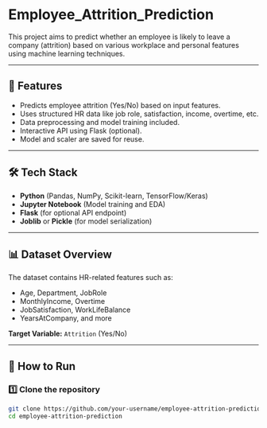 # Employee_Attrition_Prediction

This project aims to predict whether an employee is likely to leave a company (attrition) based on various workplace and personal features using machine learning techniques.

---

## 📌 Features

- Predicts employee attrition (Yes/No) based on input features.
- Uses structured HR data like job role, satisfaction, income, overtime, etc.
- Data preprocessing and model training included.
- Interactive API using Flask (optional).
- Model and scaler are saved for reuse.

---

## 🛠 Tech Stack

- **Python** (Pandas, NumPy, Scikit-learn, TensorFlow/Keras)
- **Jupyter Notebook** (Model training and EDA)
- **Flask** (for optional API endpoint)
- **Joblib** or **Pickle** (for model serialization)

---
## 📊 Dataset Overview

The dataset contains HR-related features such as:

- Age, Department, JobRole
- MonthlyIncome, Overtime
- JobSatisfaction, WorkLifeBalance
- YearsAtCompany, and more

**Target Variable:** `Attrition` (Yes/No)

---

## 🚀 How to Run

### 1️⃣ Clone the repository
```bash
git clone https://github.com/your-username/employee-attrition-prediction.git
cd employee-attrition-prediction

